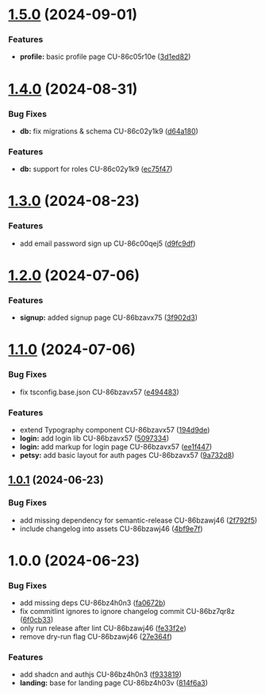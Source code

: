 # [1.5.0](https://github.com/tar-aldev/petsy/compare/v1.4.0...v1.5.0) (2024-09-01)


### Features

* **profile:** basic profile page CU-86c05r10e ([3d1ed82](https://github.com/tar-aldev/petsy/commit/3d1ed82851649b1f04e4e93e4cef1162f0f089cf))

# [1.4.0](https://github.com/tar-aldev/petsy/compare/v1.3.0...v1.4.0) (2024-08-31)


### Bug Fixes

* **db:** fix migrations & schema CU-86c02y1k9 ([d64a180](https://github.com/tar-aldev/petsy/commit/d64a1802928bd6aa099bab1546bdac943bbbca16))


### Features

* **db:** support for roles CU-86c02y1k9 ([ec75f47](https://github.com/tar-aldev/petsy/commit/ec75f476717eae0b797ef561e50d519d88bf3bd7))

# [1.3.0](https://github.com/tar-aldev/petsy/compare/v1.2.0...v1.3.0) (2024-08-23)


### Features

* add email password sign up CU-86c00qej5 ([d9fc9df](https://github.com/tar-aldev/petsy/commit/d9fc9dfde8c95850e9f1d601770515c721be1f74))

# [1.2.0](https://github.com/tar-aldev/petsy/compare/v1.1.0...v1.2.0) (2024-07-06)


### Features

* **signup:** added signup page CU-86bzavx75 ([3f902d3](https://github.com/tar-aldev/petsy/commit/3f902d307a163ba409c84eb6cede9c98cb4d7ab6))

# [1.1.0](https://github.com/tar-aldev/petsy/compare/v1.0.1...v1.1.0) (2024-07-06)


### Bug Fixes

* fix tsconfig.base.json  CU-86bzavx57 ([e494483](https://github.com/tar-aldev/petsy/commit/e494483498a3e607448c7ca0f4ad435579a41367))


### Features

* extend Typography component CU-86bzavx57 ([194d9de](https://github.com/tar-aldev/petsy/commit/194d9dea4715e8c48470c0e0c21891ad7ba8a954))
* **login:** add login lib CU-86bzavx57 ([5097334](https://github.com/tar-aldev/petsy/commit/5097334d5b03b688f85996e8c700bd1e0768b318))
* **login:** add markup for login page CU-86bzavx57 ([ee1f447](https://github.com/tar-aldev/petsy/commit/ee1f4478713b49496e863563f028dc50f670f5e1))
* **petsy:** add basic layout for auth pages CU-86bzavx57 ([9a732d8](https://github.com/tar-aldev/petsy/commit/9a732d859b383a154c3db30e5ef05f5dc384393e))

## [1.0.1](https://github.com/tar-aldev/petsy/compare/v1.0.0...v1.0.1) (2024-06-23)


### Bug Fixes

* add missing dependency for semantic-release CU-86bzawj46 ([2f792f5](https://github.com/tar-aldev/petsy/commit/2f792f54186f6c6bf16664944a058dfc66d31971))
* include changelog into assets CU-86bzawj46 ([4bf9e7f](https://github.com/tar-aldev/petsy/commit/4bf9e7fe6e9ebbf754f5c7e6419e3426afbf1133))

# 1.0.0 (2024-06-23)


### Bug Fixes

* add missing deps CU-86bz4h0n3 ([fa0672b](https://github.com/tar-aldev/petsy/commit/fa0672b9ad5aa138272df292d0f16e6672eef31b))
* fix commitlint ignores to ignore changelog commit CU-86bz7qr8z ([6f0cb33](https://github.com/tar-aldev/petsy/commit/6f0cb33a97af73d38d58a89050ffac4b0bf78f35))
* only run release after lint CU-86bzawj46 ([fe33f2e](https://github.com/tar-aldev/petsy/commit/fe33f2e7eb70cb798f5c31325a87a04f69d692a8))
* remove dry-run flag CU-86bzawj46 ([27e364f](https://github.com/tar-aldev/petsy/commit/27e364ffb5aff5355fc720e8c63b18927eb17c3b))


### Features

* add shadcn and authjs CU-86bz4h0n3 ([f933819](https://github.com/tar-aldev/petsy/commit/f9338193b5d920ddce6cdaa936a5ddb3635bc199))
* **landing:** base for landing page CU-86bz4h03v ([814f6a3](https://github.com/tar-aldev/petsy/commit/814f6a346cec46292690c94bbd6b49b23c3f7bab))
